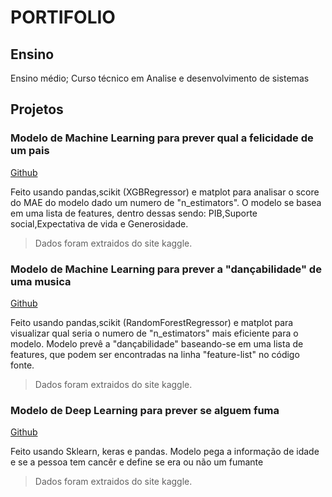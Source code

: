 # PORTIFOLIO

## Ensino
Ensino médio;
Curso técnico em Analise e desenvolvimento de sistemas

## Projetos
### Modelo de Machine Learning para prever qual a felicidade de um pais
[Github](https://github.com/hikkiboy/MLModelHappiness)

Feito usando pandas,scikit (XGBRegressor) e matplot para analisar o score do MAE do modelo dado um numero de "n_estimators".  O modelo se basea em uma lista de features, dentro dessas sendo: PIB,Suporte social,Expectativa de vida e Generosidade.
> Dados foram extraidos do site kaggle.


### Modelo de Machine Learning para prever a "dançabilidade" de uma musica
[Github](https://github.com/hikkiboy/MLModelSpotify)

Feito usando pandas,scikit (RandomForestRegressor) e matplot para visualizar qual seria o numero de "n_estimators" mais eficiente para o modelo. Modelo prevê a "dançabilidade" baseando-se em uma lista de features, que podem ser encontradas na linha "feature-list" no código fonte.
> Dados foram extraidos do site kaggle.

 
### Modelo de Deep Learning para prever se alguem fuma
[Github](https://github.com/hikkiboy/DeepLearningSmoke)

Feito usando Sklearn, keras e pandas. Modelo pega a informação de idade e se a pessoa tem cancêr e define se era ou não um fumante
> Dados foram extraidos do site kaggle.


